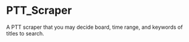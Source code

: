 # PTT_Scraper
A PTT scraper that you may decide board, time range, and keywords of titles to search.
